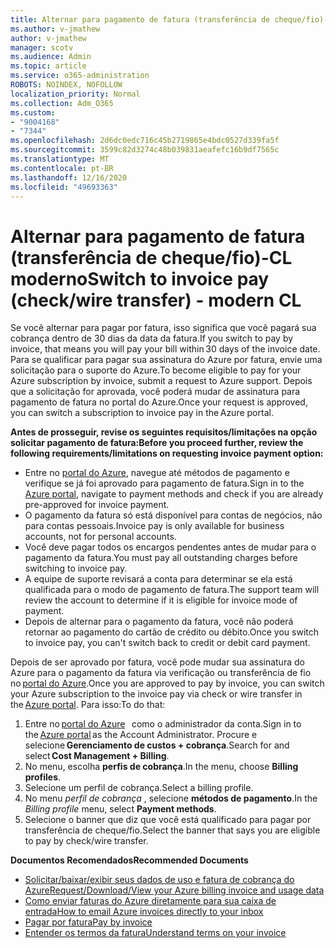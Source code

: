 ```yaml
---
title: Alternar para pagamento de fatura (transferência de cheque/fio)-CL moderno
ms.author: v-jmathew
author: v-jmathew
manager: scotv
ms.audience: Admin
ms.topic: article
ms.service: o365-administration
ROBOTS: NOINDEX, NOFOLLOW
localization_priority: Normal
ms.collection: Adm_O365
ms.custom:
- "9004168"
- "7344"
ms.openlocfilehash: 2d6dc0edc716c45b2719865e4bdc0527d339fa5f
ms.sourcegitcommit: 3599c82d3274c48b039831aeafefc16b9df7565c
ms.translationtype: MT
ms.contentlocale: pt-BR
ms.lasthandoff: 12/16/2020
ms.locfileid: "49693363"
---
```

# <a name="switch-to-invoice-pay-checkwire-transfer---modern-cl"></a><span data-ttu-id="31372-102">Alternar para pagamento de fatura (transferência de cheque/fio)-CL moderno</span><span class="sxs-lookup"><span data-stu-id="31372-102">Switch to invoice pay (check/wire transfer) - modern CL</span></span>

<span data-ttu-id="31372-103">Se você alternar para pagar por fatura, isso significa que você pagará sua cobrança dentro de 30 dias da data da fatura.</span><span class="sxs-lookup"><span data-stu-id="31372-103">If you switch to pay by invoice, that means you will pay your bill within 30 days of the invoice date.</span></span> <span data-ttu-id="31372-104">Para se qualificar para pagar sua assinatura do Azure por fatura, envie uma solicitação para o suporte do Azure.</span><span class="sxs-lookup"><span data-stu-id="31372-104">To become eligible to pay for your Azure subscription by invoice, submit a request to Azure support.</span></span> <span data-ttu-id="31372-105">Depois que a solicitação for aprovada, você poderá mudar de assinatura para pagamento de fatura no portal do Azure.</span><span class="sxs-lookup"><span data-stu-id="31372-105">Once your request is approved, you can switch a subscription to invoice pay in the Azure portal.</span></span>

<span data-ttu-id="31372-106">**Antes de prosseguir, revise os seguintes requisitos/limitações na opção solicitar pagamento de fatura:**</span><span class="sxs-lookup"><span data-stu-id="31372-106">**Before you proceed further, review the following requirements/limitations on requesting invoice payment option:**</span></span>

- <span data-ttu-id="31372-107">Entre no [portal do Azure](https://portal.azure.com/), navegue até métodos de pagamento e verifique se já foi aprovado para pagamento de fatura.</span><span class="sxs-lookup"><span data-stu-id="31372-107">Sign in to the [Azure portal](https://portal.azure.com/), navigate to payment methods and check if you are already pre-approved for invoice payment.</span></span>
- <span data-ttu-id="31372-108">O pagamento da fatura só está disponível para contas de negócios, não para contas pessoais.</span><span class="sxs-lookup"><span data-stu-id="31372-108">Invoice pay is only available for business accounts, not for personal accounts.</span></span>
- <span data-ttu-id="31372-109">Você deve pagar todos os encargos pendentes antes de mudar para o pagamento da fatura.</span><span class="sxs-lookup"><span data-stu-id="31372-109">You must pay all outstanding charges before switching to invoice pay.</span></span>
- <span data-ttu-id="31372-110">A equipe de suporte revisará a conta para determinar se ela está qualificada para o modo de pagamento de fatura.</span><span class="sxs-lookup"><span data-stu-id="31372-110">The support team will review the account to determine if it is eligible for invoice mode of payment.</span></span>
- <span data-ttu-id="31372-111">Depois de alternar para o pagamento da fatura, você não poderá retornar ao pagamento do cartão de crédito ou débito.</span><span class="sxs-lookup"><span data-stu-id="31372-111">Once you switch to invoice pay, you can't switch back to credit or debit card payment.</span></span>

<span data-ttu-id="31372-112">Depois de ser aprovado por fatura, você pode mudar sua assinatura do Azure para o pagamento da fatura via verificação ou transferência de fio no [portal do Azure](https://portal.azure.com/).</span><span class="sxs-lookup"><span data-stu-id="31372-112">Once you are approved to pay by invoice, you can switch your Azure subscription to the invoice pay via check or wire transfer in the [Azure portal](https://portal.azure.com/).</span></span>
<span data-ttu-id="31372-113">Para isso:</span><span class="sxs-lookup"><span data-stu-id="31372-113">To do that:</span></span>

1. <span data-ttu-id="31372-114">Entre no [portal do Azure](https://portal.azure.com/)   como o administrador da conta.</span><span class="sxs-lookup"><span data-stu-id="31372-114">Sign in to the [Azure portal](https://portal.azure.com/) as the Account Administrator.</span></span> <span data-ttu-id="31372-115">Procure e selecione **Gerenciamento de custos + cobrança**.</span><span class="sxs-lookup"><span data-stu-id="31372-115">Search for and select **Cost Management + Billing**.</span></span>
2. <span data-ttu-id="31372-116">No menu, escolha **perfis de cobrança**.</span><span class="sxs-lookup"><span data-stu-id="31372-116">In the menu, choose **Billing profiles**.</span></span>
3. <span data-ttu-id="31372-117">Selecione um perfil de cobrança.</span><span class="sxs-lookup"><span data-stu-id="31372-117">Select a billing profile.</span></span>
4. <span data-ttu-id="31372-118">No menu *perfil de cobrança* , selecione **métodos de pagamento**.</span><span class="sxs-lookup"><span data-stu-id="31372-118">In the *Billing profile* menu, select **Payment methods**.</span></span>
5. <span data-ttu-id="31372-119">Selecione o banner que diz que você está qualificado para pagar por transferência de cheque/fio.</span><span class="sxs-lookup"><span data-stu-id="31372-119">Select the banner that says you are eligible to pay by check/wire transfer.</span></span>

<span data-ttu-id="31372-120">**Documentos Recomendados**</span><span class="sxs-lookup"><span data-stu-id="31372-120">**Recommended Documents**</span></span>

- [<span data-ttu-id="31372-121">Solicitar/baixar/exibir seus dados de uso e fatura de cobrança do Azure</span><span class="sxs-lookup"><span data-stu-id="31372-121">Request/Download/View your Azure billing invoice and usage data</span></span>](https://docs.microsoft.com/azure/billing/billing-download-azure-invoice-daily-usage-date)
- [<span data-ttu-id="31372-122">Como enviar faturas do Azure diretamente para sua caixa de entrada</span><span class="sxs-lookup"><span data-stu-id="31372-122">How to email Azure invoices directly to your inbox</span></span>](https://docs.microsoft.com/azure/billing/billing-download-azure-invoice-daily-usage-date)
- [<span data-ttu-id="31372-123">Pagar por fatura</span><span class="sxs-lookup"><span data-stu-id="31372-123">Pay by invoice</span></span>](https://docs.microsoft.com/azure/billing/billing-how-to-pay-by-invoice)
- [<span data-ttu-id="31372-124">Entender os termos da fatura</span><span class="sxs-lookup"><span data-stu-id="31372-124">Understand terms on your invoice</span></span>](https://docs.microsoft.com/azure/billing/billing-understand-your-invoice)
